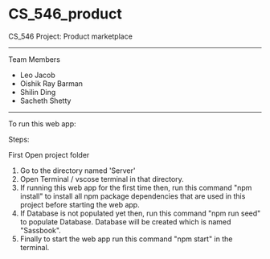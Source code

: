 # CS_546_product
CS_546 Project: Product marketplace


---------------------------------------------------------------------
Team Members
- Leo Jacob
- Oishik Ray Barman
- Shilin Ding
- Sacheth Shetty

---------------------------------------------------------------------
To run this web app:

Steps:

First Open project folder 

1. Go to the directory named 'Server'
2. Open Terminal / vscose terminal in that directory.
3. If running this web app for the first time then, run this command "npm install" to install all npm package dependencies that are used in this project before starting the web app.
4. If Database is not populated yet then, run this command "npm run seed" to populate Database. Database will be created which is named "Sassbook".
5. Finally to start the web app run this command "npm start" in the terminal.

